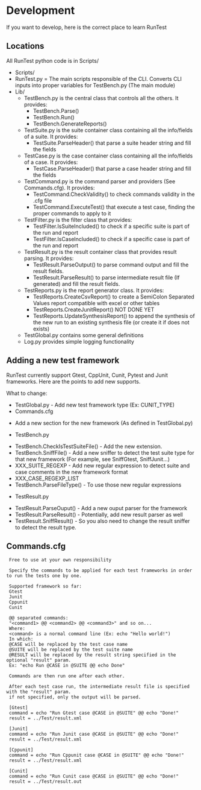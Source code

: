 # Development

If you want to develop, here is the correct place to learn RunTest

## Locations

All RunTest python code is in Scripts/

- Scripts/
 - RunTest.py = The main scripts responsible of the CLI. Converts CLI inputs into proper variables for TestBench.py (The main module)
 - Lib/
 	- TestBench.py is the central class that controls all the others. It provides:
 	 	-  TestBench.Parse()
 	 	-  TestBench.Run()
 	 	-  TestBench.GenerateReports()
 	- TestSuite.py is the suite container class containing all the info/fields of a suite. It provides:
 	 	- TestSuite.ParseHeader() that parse a suite header string and fill the fields
 	- TestCase.py is the case container class containing all the info/fields of a case. It provides:
 	 	- TestCase.ParseHeader() that parse a case header string and fill the fields
 	- TestCommand.py is the command parser and providers (See Commands.cfg). It provides:
 	 	- TestCommand.CheckValidity() to check commands validity in the .cfg file
 	 	- TestCommand.ExecuteTest() that execute a test case, finding the proper commands to apply to it
 	- TestFilter.py is the filter class that provides:
 	 	- TestFilter.IsSuiteIncluded() to check if a specific suite is part of the run and report
 	 	- TestFilter.IsCaseIncluded() to check if a specific case is part of the run and report
 	- TestResult.py is the result container class that provides result parsing. It provides:
 	 	- TestResult.ParseOutput() to parse command output and fill the result fields.
 	 	- TestResult.ParseResult() to parse intermediate result file (If generated) and fill the result fields.
 	- TestReports.py is the report generator class. It provides:
 	 	- TestReports.CreateCsvReport() to create a SemiColon Separated Values report compatible with excel or other tables
 	 	- TestReports.CreateJunitReport() NOT DONE YET
 	 	- TestReports.UpdateSynthesisReport() to append the synthesis of the new run to an existing synthesis file (or create it if does not exists)
 	- TestGlobal.py contains some general definitions
 	- Log.py provides simple logging functionality
 	
## Adding a new test framework

RunTest currently support Gtest, CppUnit, Cunit, Pytest and Junit frameworks.
Here are the points to add new supports.

What to change:
 - TestGlobal.py - Add new test framework type (Ex: CUNIT_TYPE)
 - Commands.cfg
  * Add a new section for the new framework (As defined in TestGlobal.py)
 - TestBench.py 
  * TestBench.CheckIsTestSuiteFile() - Add the new extension.
  * TestBench.SniffFile() - Add a new sniffer to detect the test suite type for that new framework (For example, see SniffGtest, SniffJunit...)
  * XXX_SUITE_REGEXP - Add new regular expression to detect suite and case comments in the new framework format
  * XXX_CASE_REGEXP_LIST
  * TestBench.ParseFileType() - To use those new regular expressions
 - TestResult.py
  * TestResult.ParseOuput() - Add a new ouput parser for the framework
  * TestResult.ParseResult() - Potentially, add new result parser as well
  * TestResult.SniffResult() - So you also need to change the result sniffer to detect the result type.
  
## Commands.cfg

	 Free to use at your own responsibility
	
	 Specify the commands to be applied for each test frameworks in order to run the tests one by one.
	
	 Supported framework so far:
	 Gtest
	 Junit
	 Cppunit
	 Cunit
	
	 @@ separated commands: 
	 "<command1> @@ <command2> @@ <command3>" and so on...
	 Where: 
	 <command> is a normal command line (Ex: echo "Hello world!")
	 In which:
	 @CASE will be replaced by the test case name
	 @SUITE will be replaced by the test suite name
	 @RESULT will be replaced by the result string specified in the optional "result" param.
	 Ex: "echo Run @CASE in @SUITE @@ echo Done"

	 Commands are then run one after each other.

	 After each test case run, the intermediate result file is specified with the "result" param.
	 if not specified, only the output will be parsed.
	
	 [Gtest]
	 command = echo "Run Gtest case @CASE in @SUITE" @@ echo "Done!"
	 result = ../Test/result.xml
	
	 [Junit]
	 command = echo "Run Junit case @CASE in @SUITE" @@ echo "Done!"
	 result = ../Test/result.xml
	
	 [Cppunit]
	 command = echo "Run Cppunit case @CASE in @SUITE" @@ echo "Done!"
	 result = ../Test/result.xml
	
	 [Cunit]
	 command = echo "Run Cunit case @CASE in @SUITE" @@ echo "Done!"
	 result = ../Test/result.out
 